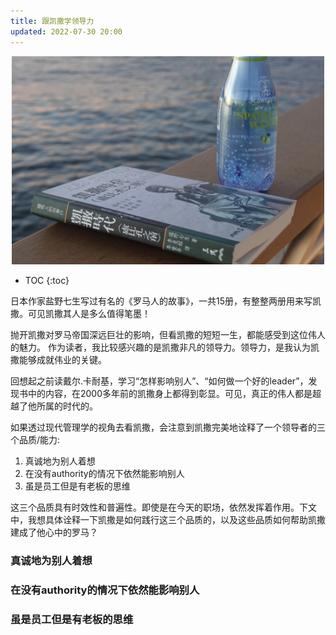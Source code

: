 ```yaml
---
title: 跟凯撒学领导力
updated: 2022-07-30 20:00
---
```


<p align="center">
<img src="/images/cesar.jpg" alt="cesar" width="500"/>
</p>

* TOC
{:toc}

日本作家盐野七生写过有名的《罗马人的故事》，一共15册，有整整两册用来写凯撒。可见凯撒其人是多么值得笔墨！

抛开凯撒对罗马帝国深远巨壮的影响，但看凯撒的短短一生，都能感受到这位伟人的魅力。
作为读者，我比较感兴趣的是凯撒非凡的领导力。领导力，是我认为凯撒能够成就伟业的关键。

回想起之前读戴尔.卡耐基，学习“怎样影响别人”、“如何做一个好的leader”，发现书中的内容，在2000多年前的凯撒身上都得到彰显。可见，真正的伟人都是超越了他所属的时代的。

如果透过现代管理学的视角去看凯撒，会注意到凯撒完美地诠释了一个领导者的三个品质/能力:

1. 真诚地为别人着想
2. 在没有authority的情况下依然能影响别人
3. 虽是员工但是有老板的思维

这三个品质具有时效性和普遍性。即使是在今天的职场，依然发挥着作用。下文中，我想具体诠释一下凯撒是如何践行这三个品质的，以及这些品质如何帮助凯撒建成了他心中的罗马？

### 真诚地为别人着想

### 在没有authority的情况下依然能影响别人


### 虽是员工但是有老板的思维














